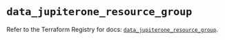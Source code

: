 # `data_jupiterone_resource_group`

Refer to the Terraform Registry for docs: [`data_jupiterone_resource_group`](https://registry.terraform.io/providers/jupiterone/jupiterone/1.16.3/docs/data-sources/resource_group).
